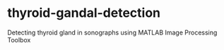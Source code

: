 # thyroid-gandal-detection
Detecting thyroid gland in sonographs using MATLAB Image Processing Toolbox
